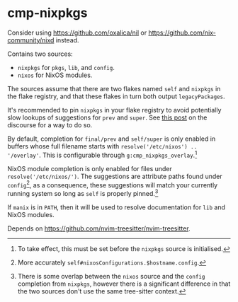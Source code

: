 # cmp-nixpkgs

Consider using https://github.com/oxalica/nil or https://github.com/nix-community/nixd instead.

Contains two sources:
* `nixpkgs` for `pkgs`, `lib`, and `config`.
* `nixos` for NixOS modules.

The sources assume that there are two flakes named `self` and `nixpkgs` in the flake registry, and that these flakes in turn both output `legacyPackages`.

It's recommended to pin `nixpkgs` in your flake registry to avoid potentially slow lookups of suggestions for `prev` and `super`.
See [this post](https://discourse.nixos.org/t/my-painpoints-with-flakes/9750/14) on the discourse for a way to do so.

By default, completion for `final/prev` and `self/super` is only enabled in buffers whose full filename starts with `resolve('/etc/nixos') .. '/overlay'`.
This is configurable through `g:cmp_nixpkgs_overlay`.[^overlay]

NixOS module completion is only enabled for files under `resolve('/etc/nixos/')`.
The suggestions are attribute paths found under `config`[^1], as a consequence, these suggestions will match your currently running system so long as `self` is properly pinned.[^howisthisdifferentfromnixpkgsconfig]

If `manix` is in `PATH`, then it will be used to resolve documentation for `lib` and NixOS modules.

Depends on https://github.com/nvim-treesitter/nvim-treesitter.

[^1]: More accurately `self#nixosConfigurations.$hostname.config`.
[^overlay]: To take effect, this must be set before the `nixpkgs` source is initialised.
[^howisthisdifferentfromnixpkgsconfig]: There is some overlap between the `nixos` source and the `config` completion from `nixpkgs`, however there is a significant difference in that the two sources don't use the same tree-sitter context.
